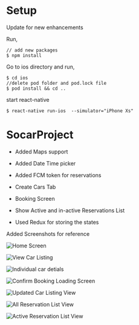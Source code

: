 # Setup
Update for new enhancements 

Run,

    // add new packages
    $ npm install
    
Go to ios directory and run,

    $ cd ios 
    //delete pod folder and pod.lock file
    $ pod install && cd ..

start react-native

    $ react-native run-ios  --simulator="iPhone Xs"

# SocarProject

- Added Maps support

- Added Date Time picker

- Added FCM token for reservations

- Create Cars Tab

- Booking Screen

- Show Active and in-active Reservations List

- Used Redux for storing the states

Added Screenshots for reference 

![Home Screen](img/home_screen.png "Home Screen")

![View Car Listing ](img/car_listing.png "Car Listing")

![Individual car detials ](img/details_page.png "Car Details") 

![Confirm Booking Loading Screen](img/confirm_booking.png "Confirm Booking")

![Updated Car Listing View](img/updated_car_listing.png "Updated Car Lists")
 
![All Reservation List View](img/reservation_list.png "Reservation List")

![Active Reservation List View](img/active_reservation_list.png "Active Reservation List")

